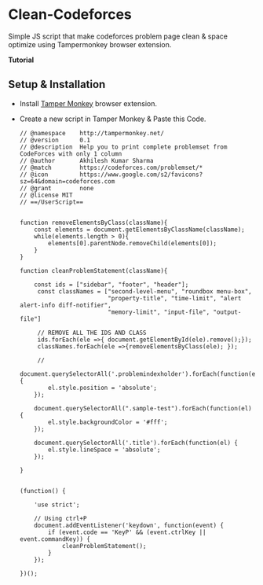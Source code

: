 # Clean-Codeforces
Simple JS script that make codeforces problem page clean &amp; space optimize using Tampermonkey browser extension.


**Tutorial**
## Setup & Installation
- Install [Tamper Monkey](https://chrome.google.com/webstore/detail/tampermonkey/dhdgffkkebhmkfjojejmpbldmpobfkfo?hl=en) browser extension.
- Create a new script in Tamper Monkey & Paste this Code.
  
  ```// @name         Codeforce Problem Clean
  // @namespace    http://tampermonkey.net/
  // @version      0.1
  // @description  Help you to print complete problemset from CodeForces with only 1 column
  // @author       Akhilesh Kumar Sharma
  // @match        https://codeforces.com/problemset/*
  // @icon         https://www.google.com/s2/favicons?sz=64&domain=codeforces.com
  // @grant        none
  // @license MIT 
  // ==/UserScript==


  function removeElementsByClass(className){
      const elements = document.getElementsByClassName(className);
      while(elements.length > 0){
          elements[0].parentNode.removeChild(elements[0]);
      }
  }

  function cleanProblemStatement(className){

      const ids = ["sidebar", "footer", "header"];
       const classNames = ["second-level-menu", "roundbox menu-box",
                           "property-title", "time-limit", "alert alert-info diff-notifier",
                           "memory-limit", "input-file", "output-file"]

       // REMOVE ALL THE IDS AND CLASS
       ids.forEach(ele =>{ document.getElementById(ele).remove();});
       classNames.forEach(ele =>{removeElementsByClass(ele); });

       //
      document.querySelectorAll('.problemindexholder').forEach(function(el) {
          el.style.position = 'absolute';
      });

      document.querySelectorAll(".sample-test").forEach(function(el) {
          el.style.backgroundColor = '#fff';
      });

      document.querySelectorAll('.title').forEach(function(el) {
          el.style.lineSpace = 'absolute';
      });

  }


  (function() {

      'use strict';

      // Using ctrl+P
      document.addEventListener('keydown', function(event) {
          if (event.code == 'KeyP' && (event.ctrlKey || event.commandKey)) {
              cleanProblemStatement();
          }
      });

  })();
  
  ```
